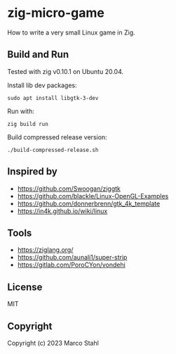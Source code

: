 # zig-micro-game

How to write a very small Linux game in Zig.


## Build and Run

Tested with zig v0.10.1 on Ubuntu 20.04.

Install lib dev packages:

    sudo apt install libgtk-3-dev

Run with:

    zig build run

Build compressed release version:

    ./build-compressed-release.sh 


## Inspired by

* https://github.com/Swoogan/ziggtk
* https://github.com/blackle/Linux-OpenGL-Examples
* https://github.com/donnerbrenn/gtk_4k_template
* https://in4k.github.io/wiki/linux

## Tools

* https://ziglang.org/
* https://github.com/aunali1/super-strip
* https://gitlab.com/PoroCYon/vondehi


## License

MIT


## Copyright

Copyright (c) 2023 Marco Stahl